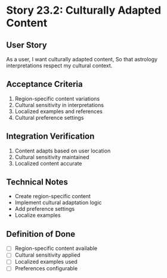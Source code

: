 # Story 23.2: Culturally Adapted Content

## User Story
As a user,
I want culturally adapted content,
So that astrology interpretations respect my cultural context.

## Acceptance Criteria
1. Region-specific content variations
2. Cultural sensitivity in interpretations
3. Localized examples and references
4. Cultural preference settings

## Integration Verification
1. Content adapts based on user location
2. Cultural sensitivity maintained
3. Localized content accurate

## Technical Notes
- Create region-specific content
- Implement cultural adaptation logic
- Add preference settings
- Localize examples

## Definition of Done
- [ ] Region-specific content available
- [ ] Cultural sensitivity applied
- [ ] Localized examples used
- [ ] Preferences configurable